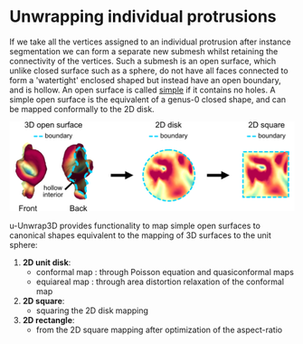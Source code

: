 # Unwrapping individual protrusions

If we take all the vertices assigned to an individual protrusion after instance segmentation we can form a separate new submesh whilst retaining the connectivity of the vertices. Such a submesh is an open surface, which unlike closed surface such as a sphere, do not have all faces connected to form a 'watertight' enclosed shaped but instead have an open boundary, and is hollow. An open surface is called <ins>simple</ins> if it contains no holes. A simple open surface is the equivalent of a genus-0 closed shape, and can be mapped conformally to the 2D disk. 

![](protrusion-to-disk-square.png)

u-Unwrap3D provides functionality to map simple open surfaces to canonical shapes equivalent to the mapping of 3D surfaces to the unit sphere:
1. **2D unit disk**:
    - conformal map : through Poisson equation and quasiconformal maps
    - equiareal map : through area distortion relaxation of the conformal map
2. **2D square**:
    - squaring the 2D disk mapping 
3. **2D rectangle**:
    - from the 2D square mapping after optimization of the aspect-ratio